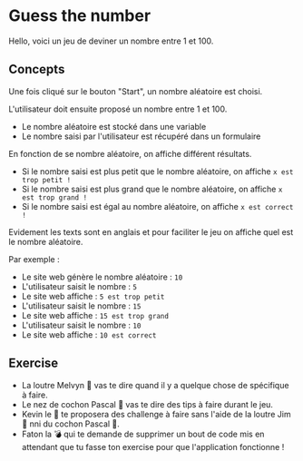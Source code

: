 # Guess the number

Hello, voici un jeu de deviner un nombre entre 1 et 100.

## Concepts

Une fois cliqué sur le bouton "Start", un nombre aléatoire est choisi.

L'utilisateur doit ensuite proposé un nombre entre 1 et 100.

- Le nombre aléatoire est stocké dans une variable
- Le nombre saisi par l'utilisateur est récupéré dans un formulaire

En fonction de se nombre aléatoire, on affiche différent résultats.

- Si le nombre saisi est plus petit que le nombre aléatoire, on affiche `x est trop petit !`
- Si le nombre saisi est plus grand que le nombre aléatoire, on affiche `x est trop grand !`
- Si le nombre saisi est égal au nombre aléatoire, on affiche `x est correct !`

Evidement les texts sont en anglais et pour faciliter le jeu on affiche quel est le nombre aléatoire.

Par exemple :

- Le site web génère le nombre aléatoire : `10`
- L'utilisateur saisit le nombre : `5`
- Le site web affiche : `5 est trop petit`
- L'utilisateur saisit le nombre : `15`
- Le site web affiche : `15 est trop grand`
- L'utilisateur saisit le nombre : `10`
- Le site web affiche : `10 est correct`

## Exercise

- La loutre Melvyn 🦦 vas te dire quand il y a quelque chose de spécifique à faire.
- Le nez de cochon Pascal 🐽 vas te dire des tips à faire durant le jeu.
- Kevin le 💯 te proposera des challenge à faire sans l'aide de la loutre Jim 🦦 nni du cochon Pascal 🐽.
- Faton la 💣 qui te demande de supprimer un bout de code mis en attendant que tu fasse ton exercise pour que l'application fonctionne !
